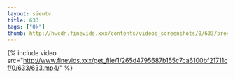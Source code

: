 ```yaml
--- 
layout: sieutv
title: 633
tags: ["0k"]
thumb: http://hwcdn.finevids.xxx/contents/videos_screenshots/0/633/preview.mp4.jpg
---
```

{% include video src="http://www.finevids.xxx/get_file/1/265d4795687b155c7ca6100bf21711cf/0/633/633.mp4/" %} 
